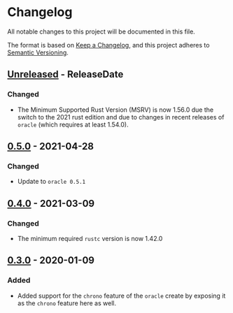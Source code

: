 # Changelog
All notable changes to this project will be documented in this file.

The format is based on [Keep a Changelog](https://keepachangelog.com/en/1.0.0/),
and this project adheres to [Semantic Versioning](https://semver.org/spec/v2.0.0.html).

<!-- next-header -->
## [Unreleased] - ReleaseDate
### Changed
* The Minimum Supported Rust Version (MSRV) is now 1.56.0 due the switch to the 2021 rust edition
  and due to changes in recent releases of `oracle` (which requires at least 1.54.0).

## [0.5.0] - 2021-04-28
### Changed
* Update to `oracle 0.5.1`

## [0.4.0] - 2021-03-09
### Changed
* The minimum required `rustc` version is now 1.42.0

## [0.3.0] - 2020-01-09
### Added
* Added support for the `chrono` feature of the `oracle` create by exposing it as the `chrono` feature here as well.

<!-- next-url -->
[Unreleased]: https://github.com/rursprung/r2d2-oracle/compare/v0.5.0...HEAD
[0.5.0]: https://github.com/rursprung/r2d2-oracle/compare/v0.4.0...v0.5.0
[0.4.0]: https://github.com/rursprung/r2d2-oracle/compare/v0.3.0...v0.4.0
[0.3.0]: https://github.com/rursprung/r2d2-oracle/compare/v0.2.0...v0.3.0

